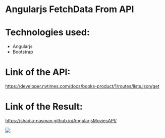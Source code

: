 # Angularjs FetchData From API
# Technologies used:
<ul>
  <li>Angularjs</li>
  <li>Bootstrap</li>

  </ul>
  
  # Link of the API: <br>
 https://developer.nytimes.com/docs/books-product/1/routes/lists.json/get<br>
  
# Link of the Result: <br>

 https://shadia-nasman.github.io/AngularjsMoviesAPI/ <br>
 

<img src="https://github.com/Shadia-Nasman/AngularjsMoviesAPI/blob/master/printscreen.png">

